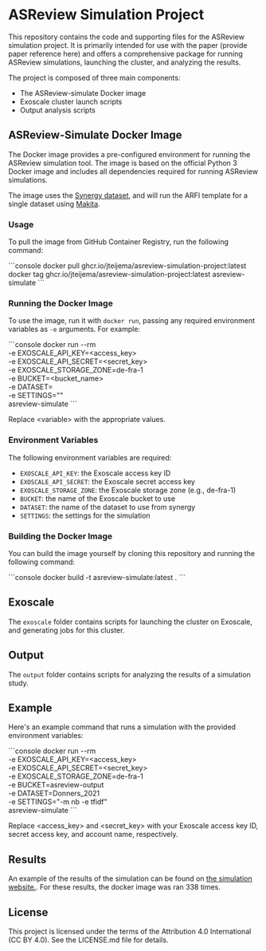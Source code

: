# ASReview Simulation Project 

This repository contains the code and supporting files for the ASReview simulation project. It is primarily intended for use with the paper (provide paper reference here) and offers a comprehensive package for running ASReview simulations, launching the cluster, and analyzing the results.

The project is composed of three main components:

- The ASReview-simulate Docker image
- Exoscale cluster launch scripts
- Output analysis scripts

## ASReview-Simulate Docker Image

The Docker image provides a pre-configured environment for running the ASReview simulation tool. The image is based on the official Python 3 Docker image and includes all dependencies required for running ASReview simulations.

The image uses the [Synergy dataset](https://github.com/asreview/synergy-dataset-py), and will run the ARFI template for a single dataset using [Makita](https://github.com/asreview/asreview-makita).

### Usage

To pull the image from GitHub Container Registry, run the following command:

\```console
docker pull ghcr.io/jteijema/asreview-simulation-project:latest
docker tag ghcr.io/jteijema/asreview-simulation-project:latest asreview-simulate
\```

### Running the Docker Image

To use the image, run it with `docker run`, passing any required environment variables as `-e` arguments. For example:

\```console
docker run --rm \
  -e EXOSCALE_API_KEY=<access_key> \
  -e EXOSCALE_API_SECRET=<secret_key> \
  -e EXOSCALE_STORAGE_ZONE=de-fra-1 \
  -e BUCKET=<bucket_name> \
  -e DATASET=<dataset> \
  -e SETTINGS="<settings>" \
  asreview-simulate
\```

Replace \<variable> with the appropriate values.

### Environment Variables

The following environment variables are required:

- `EXOSCALE_API_KEY`: the Exoscale access key ID
- `EXOSCALE_API_SECRET`: the Exoscale secret access key
- `EXOSCALE_STORAGE_ZONE`: the Exoscale storage zone (e.g., de-fra-1)
- `BUCKET`: the name of the Exoscale bucket to use
- `DATASET`: the name of the dataset to use from synergy
- `SETTINGS`: the settings for the simulation

### Building the Docker Image

You can build the image yourself by cloning this repository and running the following command:

\```console
docker build -t asreview-simulate:latest .
\```

## Exoscale

The `exoscale` folder contains scripts for launching the cluster on Exoscale, and generating jobs for this cluster.

## Output

The `output` folder contains scripts for analyzing the results of a simulation study.

## Example

Here's an example command that runs a simulation with the provided environment variables:

\```console
docker run --rm \
  -e EXOSCALE_API_KEY=<access_key> \
  -e EXOSCALE_API_SECRET=<secret_key> \
  -e EXOSCALE_STORAGE_ZONE=de-fra-1 \
  -e BUCKET=asreview-output \
  -e DATASET=Donners_2021 \
  -e SETTINGS="-m nb -e tfidf" \
  asreview-simulate
\```

Replace <access_key> and <secret_key> with your Exoscale access key ID, secret access key, and account name, respectively.

## Results
An example of the results of the simulation can be found on [the simulation website.](https://jteijema.github.io/synergy-simulations-website/).
For these results, the docker image was ran 338 times.

## License

This project is licensed under the terms of the Attribution 4.0 International (CC BY 4.0). See the LICENSE.md file for details.
